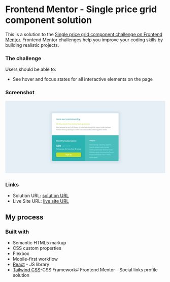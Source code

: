 # Frontend Mentor - Single price grid component solution

This is a solution to the [Single price grid component challenge on Frontend Mentor](https://www.frontendmentor.io/challenges/single-price-grid-component-5ce41129d0ff452fec5abbbc). Frontend Mentor challenges help you improve your coding skills by building realistic projects. 


### The challenge

Users should be able to:


- See hover and focus states for all interactive elements on the page

### Screenshot

![](./price/src/assets/screenshot.png)







### Links

- Solution URL: [solution URL](https://github.com/IndranjanaChatterjee/Ping-single-column-coming-soon-page)
- Live Site URL: [live site URL](https://ping-single-column-coming-soon-page-ten-iota.vercel.app/)


## My process

### Built with

- Semantic HTML5 markup
- CSS custom properties
- Flexbox
- Mobile-first workflow
- [React](https://reactjs.org/) - JS library
- [Tailwind CSS](https://tailwindcss.com/)-CSS Framework# Frontend Mentor - Social links profile solution

